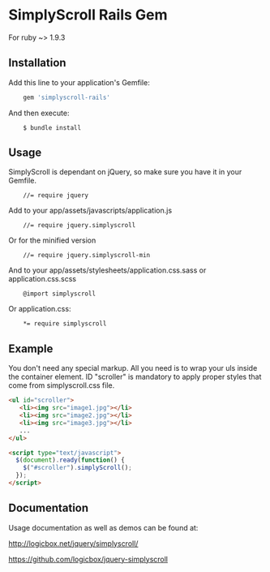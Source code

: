 # SimplyScroll Rails Gem

For ruby ~> 1.9.3

## Installation

Add this line to your application's Gemfile:

```ruby
    gem 'simplyscroll-rails'
```

And then execute:
```
    $ bundle install
```

## Usage

SimplyScroll is dependant on jQuery, so make sure you have it in your Gemfile.

```
    //= require jquery
```

Add to your app/assets/javascripts/application.js

```
    //= require jquery.simplyscroll
```

Or for the minified version

```
    //= require jquery.simplyscroll-min
```

And to your app/assets/stylesheets/application.css.sass or application.css.scss


```
    @import simplyscroll
```

Or application.css:

```
    *= require simplyscroll
```


## Example
You don't need any special markup. All you need is to wrap your uls inside the container element. ID "scroller" is mandatory to apply proper styles that come from simplyscroll.css file.

```html
<ul id="scroller">
   <li><img src="image1.jpg"></li>
   <li><img src="image2.jpg"></li>
   <li><img src="image3.jpg"></li>
   ...
</ul>

<script type="text/javascript">
  $(document).ready(function() {
    $("#scroller").simplyScroll();
  });
</script>
```

## Documentation

Usage documentation as well as demos can be found at:

http://logicbox.net/jquery/simplyscroll/

https://github.com/logicbox/jquery-simplyscroll
